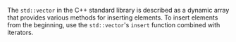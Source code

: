 The `std::vector` in the C++ standard library is described as a dynamic array that provides various methods for inserting elements. To insert elements from the beginning, use the `std::vector`'s `insert` function combined with iterators.